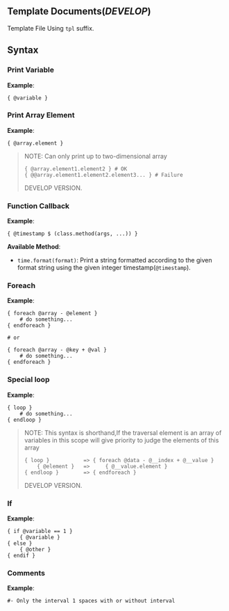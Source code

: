 Template Documents(___DEVELOP___)
---
Template File Using `tpl` suffix.

Syntax
---

### __Print Variable__
__Example__:
```
{ @variable }
```

### __Print Array Element__
__Example__:
```
{ @array.element }
```
> NOTE: Can only print up to two-dimensional array
> ```
> { @array.element1.element2 } # OK
> { @@array.element1.element2.element3... } # Failure
> ```
> DEVELOP VERSION.

### __Function Callback__
__Example__:
```
{ @timestamp $ (class.method(args, ...)) }
```
__Available Method__:
* `time.format(format)`: Print a string formatted according to the given format 
string using the given integer timestamp(`@timestamp`).

### __Foreach__
__Example__:
```
{ foreach @array - @element }
    # do something...
{ endforeach }

# or

{ foreach @array - @key + @val }
    # do something...
{ endforeach }
```

### __Special loop__
__Example__:
```
{ loop }
    # do something...
{ endloop }
```
> NOTE: This syntax is shorthand,If the traversal element is an array of 
variables in this scope will give priority to judge the elements of this array
> ```
> { loop }           => { foreach @data - @__index + @__value }
>     { @element }   =>     { @__value.element }
> { endloop }        => { endforeach }
> ```
> DEVELOP VERSION.

### __If__
__Example__:
```
{ if @variable == 1 }
    { @variable }
{ else }
    { @other }
{ endif }
```

### __Comments__
__Example__:
```
#- Only the interval 1 spaces with or without interval
```
